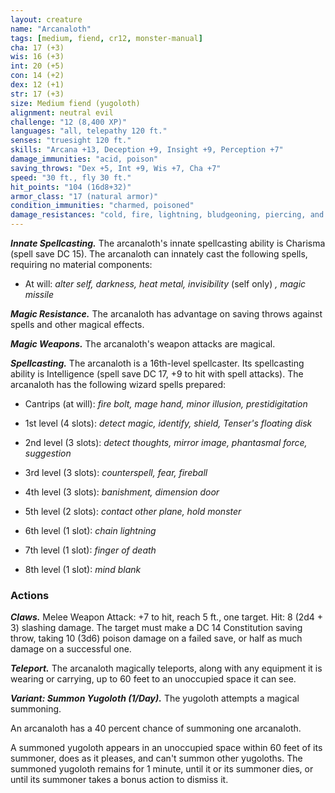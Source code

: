 ```yaml
---
layout: creature
name: "Arcanaloth"
tags: [medium, fiend, cr12, monster-manual]
cha: 17 (+3)
wis: 16 (+3)
int: 20 (+5)
con: 14 (+2)
dex: 12 (+1)
str: 17 (+3)
size: Medium fiend (yugoloth)
alignment: neutral evil
challenge: "12 (8,400 XP)"
languages: "all, telepathy 120 ft."
senses: "truesight 120 ft."
skills: "Arcana +13, Deception +9, Insight +9, Perception +7"
damage_immunities: "acid, poison"
saving_throws: "Dex +5, Int +9, Wis +7, Cha +7"
speed: "30 ft., fly 30 ft."
hit_points: "104 (16d8+32)"
armor_class: "17 (natural armor)"
condition_immunities: "charmed, poisoned"
damage_resistances: "cold, fire, lightning, bludgeoning, piercing, and slashing from nonmagical weapons"
---
```


***Innate Spellcasting.*** The arcanaloth's innate spellcasting ability is Charisma (spell save DC 15). The arcanaloth can innately cast the following spells, requiring no material components:

* At will: <i>alter self, darkness, heat metal, invisibility </i>(self only)</i> <i>, magic missile</i>

***Magic Resistance.*** The arcanaloth has advantage on saving throws against spells and other magical effects.

***Magic Weapons.*** The arcanaloth's weapon attacks are magical.

***Spellcasting.*** The arcanaloth is a 16th-level spellcaster. Its spellcasting ability is Intelligence (spell save DC 17, +9 to hit with spell attacks). The arcanaloth has the following wizard spells prepared:

* Cantrips (at will): <i>fire bolt, mage hand, minor illusion, prestidigitation</i>

* 1st level (4 slots): <i>detect magic, identify, shield, Tenser's floating disk</i>

* 2nd level (3 slots): <i>detect thoughts, mirror image, phantasmal force, suggestion</i>

* 3rd level (3 slots): <i>counterspell, fear, fireball</i>

* 4th level (3 slots): <i>banishment, dimension door</i>

* 5th level (2 slots): <i>contact other plane, hold monster</i>

* 6th level (1 slot): <i>chain lightning</i>

* 7th level (1 slot): <i>finger of death</i>

* 8th level (1 slot): <i>mind blank</i>

### Actions

***Claws.*** Melee Weapon Attack: +7 to hit, reach 5 ft., one target. Hit: 8 (2d4 + 3) slashing damage. The target must make a DC 14 Constitution saving throw, taking 10 (3d6) poison damage on a failed save, or half as much damage on a successful one.

***Teleport.*** The arcanaloth magically teleports, along with any equipment it is wearing or carrying, up to 60 feet to an unoccupied space it can see.

***Variant: Summon Yugoloth (1/Day).*** The yugoloth attempts a magical summoning.

An arcanaloth has a 40 percent chance of summoning one arcanaloth.

A summoned yugoloth appears in an unoccupied space within 60 feet of its summoner, does as it pleases, and can't summon other yugoloths. The summoned yugoloth remains for 1 minute, until it or its summoner dies, or until its summoner takes a bonus action to dismiss it.
